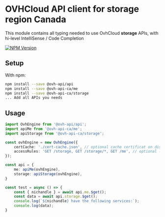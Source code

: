 # OVHCloud API client for **storage** region Canada

This module contains all typing needed to use OvhCloud **storage** APIs, with hi-level IntelliSense / Code Completion

[![NPM Version](https://img.shields.io/npm/v/@ovh-api-ca/storage.svg?style=flat)](https://www.npmjs.org/package/@ovh-api-ca/storage)

## Setup

With npm:

```bash
npm install --save @ovh-api/api
npm install --save @ovh-api-ca/me
npm install --save @ovh-api-ca/storage
... Add all APIs you needs
```

## Usage

```typescript
import OvhEngine from '@ovh-api/api';
import apiMe from '@ovh-api-ca/me';
import apiStorage from '@ovh-api-ca/storage';

const ovhEngine = new OvhEngine({ 
    certCache: './cert-cache.json', // optional cache certificat on disk.
    accessRules: 'GET /storage, GET /storage/*, GET /me', // optional limit the requested privileges.
});

const api = {
    me: apiMe(ovhEngine),
    storage: apiStorage(ovhEngine),
}

const test = async () => {
    const { nichandle } = await api.me.$get();
    const data = await api.storage.$get();
    console.log(`${nichandle} have the following services:`);
    console.log(data);
}
```
